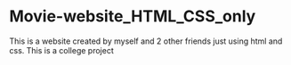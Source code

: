 # Movie-website_HTML_CSS_only
This is a website created by myself and 2 other friends just using html and css. This is a college project
